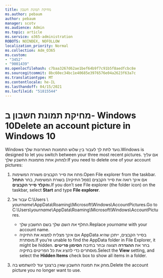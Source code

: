 ```yaml
---
title: מחיקת תמונת חשבון
ms.author: pebaum
author: pebaum
manager: scotv
ms.audience: Admin
ms.topic: article
ms.service: o365-administration
ROBOTS: NOINDEX, NOFOLLOW
localization_priority: Normal
ms.collection: Adm_O365
ms.custom:
- "3452"
- "9001439"
ms.openlocfilehash: c7baa3267d62ae1bef64b9f7c91b5f8aedfcbc8e
ms.sourcegitcommit: 8bc60ec34bc1e40685e3976576e04a2623f63a7c
ms.translationtype: MT
ms.contentlocale: he-IL
ms.lasthandoff: 04/15/2021
ms.locfileid: "51815544"
---
```

# <a name="delete-an-account-picture-in-windows-10"></a><span data-ttu-id="1a4ba-102">מחיקת תמונת חשבון ב- Windows 10</span><span class="sxs-lookup"><span data-stu-id="1a4ba-102">Delete an account picture in Windows 10</span></span>

<span data-ttu-id="1a4ba-103">Windows נועד לתת לך לעבור בין שלוש התמונות האחרונות שלך.</span><span class="sxs-lookup"><span data-stu-id="1a4ba-103">Windows is designed to let you switch between your three most recent pictures.</span></span> <span data-ttu-id="1a4ba-104">אם עליך למחוק אחת מתמונות החשבון שלך:</span><span class="sxs-lookup"><span data-stu-id="1a4ba-104">If you need to delete one of your account pictures:</span></span>

1. <span data-ttu-id="1a4ba-105">פתח את סייר הקבצים משורת המשימות.</span><span class="sxs-lookup"><span data-stu-id="1a4ba-105">Open File explorer from the taskbar.</span></span> <span data-ttu-id="1a4ba-106">אם אינך רואה את סייר הקבצים (סמל התיקיה) בשורת המשימות, בחר **התחל והקלד** **סייר הקבצים.**</span><span class="sxs-lookup"><span data-stu-id="1a4ba-106">If you don’t see File explorer (the folder icon) on the taskbar, select **Start** and type **File explorer**.</span></span>

2. <span data-ttu-id="1a4ba-107">עבור אל C:\Users \\ *yourname*\AppData\Roaming\Microsoft\Windows\AccountPictures.</span><span class="sxs-lookup"><span data-stu-id="1a4ba-107">Go to C:\Users\\*yourname*\AppData\Roaming\Microsoft\Windows\AccountPictures.</span></span> 
    - <span data-ttu-id="1a4ba-108">החלף *את השם* שלך בשם החשבון שלך.</span><span class="sxs-lookup"><span data-stu-id="1a4ba-108">Replace *yourname* with your account name.</span></span>
    - <span data-ttu-id="1a4ba-109">אם אינך מצליח למצוא את התיקיה AppData בסייר הקבצים, ייתכן שהיא מוסתרת.</span><span class="sxs-lookup"><span data-stu-id="1a4ba-109">If you’re unable to find the AppData folder in File Explorer, it might be hidden.</span></span> <span data-ttu-id="1a4ba-110">בחר את **ההגדרה** תצוגה ובחר בתיבת **הסימון פריטים** מוסתרים כדי להציג את כל הפריטים בתיקיה.</span><span class="sxs-lookup"><span data-stu-id="1a4ba-110">Select the **View** setting, and select the **Hidden Items** check box to show all items in a folder.</span></span>

3. <span data-ttu-id="1a4ba-111">מחק את תמונת החשבון שאין ברצונך עוד להשתמש בה.</span><span class="sxs-lookup"><span data-stu-id="1a4ba-111">Delete the account picture you no longer want to use.</span></span>
 
 